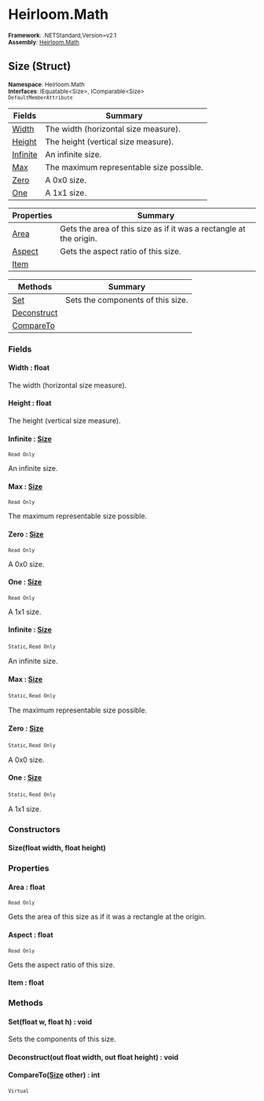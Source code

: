 # Heirloom.Math

<small>**Framework**: .NETStandard,Version=v2.1</small>  
<small>**Assembly**: [Heirloom.Math](../Heirloom.Math/Heirloom.Math.md)</small>  

## Size (Struct)
<small>**Namespace**: Heirloom.Math</small>  
<small>**Interfaces**: IEquatable\<Size>, IComparable\<Size></small>  
<small>`DefaultMemberAttribute`</small>

| Fields                  | Summary                                  |
|-------------------------|------------------------------------------|
| [Width](#WID68924896)   | The width (horizontal size measure).     |
| [Height](#HEIE098AAEB)  | The height (vertical size measure).      |
| [Infinite](#INFDABEDF6) | An infinite size.                        |
| [Max](#MAXD4DA94E4)     | The maximum representable size possible. |
| [Zero](#ZERC7D5C0B8)    | A 0x0 size.                              |
| [One](#ONE62466566)     | A 1x1 size.                              |

| Properties             | Summary                                                            |
|------------------------|--------------------------------------------------------------------|
| [Area](#ARE9F5286F)    | Gets the area of this size as if it was a rectangle at the origin. |
| [Aspect](#ASP31635C5A) | Gets the aspect ratio of this size.                                |
| [Item](#ITE8B5A2F95)   |                                                                    |

| Methods                     | Summary                           |
|-----------------------------|-----------------------------------|
| [Set](#SET2CE64B1C)         | Sets the components of this size. |
| [Deconstruct](#DEC9B367A2C) |                                   |
| [CompareTo](#COM474EB48B)   |                                   |

### Fields

#### <a name="WID68924896"></a>Width : float

The width (horizontal size measure).

#### <a name="HEIE098AAEB"></a>Height : float

The height (vertical size measure).

#### <a name="INFDABEDF6"></a>Infinite : [Size](Heirloom.Math.Size.md)
<small>`Read Only`</small>

An infinite size.

#### <a name="MAXD4DA94E4"></a>Max : [Size](Heirloom.Math.Size.md)
<small>`Read Only`</small>

The maximum representable size possible.

#### <a name="ZERC7D5C0B8"></a>Zero : [Size](Heirloom.Math.Size.md)
<small>`Read Only`</small>

A 0x0 size.

#### <a name="ONE62466566"></a>One : [Size](Heirloom.Math.Size.md)
<small>`Read Only`</small>

A 1x1 size.

#### <a name="INFDABEDF6"></a>Infinite : [Size](Heirloom.Math.Size.md)
<small>`Static`, `Read Only`</small>

An infinite size.

#### <a name="MAXD4DA94E4"></a>Max : [Size](Heirloom.Math.Size.md)
<small>`Static`, `Read Only`</small>

The maximum representable size possible.

#### <a name="ZERC7D5C0B8"></a>Zero : [Size](Heirloom.Math.Size.md)
<small>`Static`, `Read Only`</small>

A 0x0 size.

#### <a name="ONE62466566"></a>One : [Size](Heirloom.Math.Size.md)
<small>`Static`, `Read Only`</small>

A 1x1 size.

### Constructors

#### Size(float width, float height)

### Properties

#### <a name="ARE9F5286F"></a>Area : float

<small>`Read Only`</small>

Gets the area of this size as if it was a rectangle at the origin.

#### <a name="ASP31635C5A"></a>Aspect : float

<small>`Read Only`</small>

Gets the aspect ratio of this size.

#### <a name="ITE8B5A2F95"></a>Item : float


### Methods

#### <a name="SET2CE64B1C"></a>Set(float w, float h) : void

Sets the components of this size.


#### <a name="DEC9B367A2C"></a>Deconstruct(out float width, out float height) : void


#### <a name="COM474EB48B"></a>CompareTo([Size](Heirloom.Math.Size.md) other) : int
<small>`Virtual`</small>


